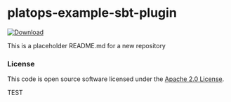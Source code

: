 
# platops-example-sbt-plugin

 [ ![Download](https://api.bintray.com/packages/hmrc/sbt-plugin-releases/platops-example-sbt-plugin/images/download.svg) ](https://bintray.com/hmrc/sbt-plugin-releases/platops-example-sbt-plugin/_latestVersion)

This is a placeholder README.md for a new repository

### License

This code is open source software licensed under the [Apache 2.0 License]("http://www.apache.org/licenses/LICENSE-2.0.html").

TEST
